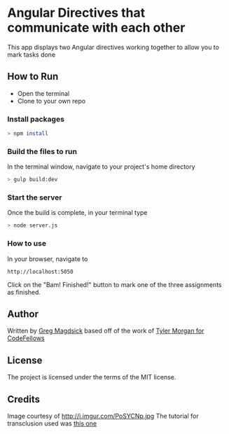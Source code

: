 # Angular Directives that communicate with each other
This app displays two Angular directives working together to allow you to mark tasks done

## How to Run
  * Open the terminal
  * Clone to your own repo

### Install packages

```bash
> npm install
```

### Build the files to run
In the terminal window, navigate to your project's home directory
```bash
> gulp build:dev
```

### Start the server
Once the build is complete, in your terminal type
```bash
> node server.js
```

### How to use
In your browser, navigate to
```
http://localhost:5050
```

Click on the "Bam! Finished!" button to mark one of the three assignments as finished.

## Author

Written by
[Greg Magdsick](https://github.com/gregmagdsick) based off of the work of [Tyler Morgan for CodeFellows](https://github.com/codefellows/seattle-javascript-401d7/tree/master/week_7/may_17_testing_directives)

## License

The project is licensed under the terms of the MIT license.

## Credits
Image courtesy of http://i.imgur.com/PoSYCNp.jpg
The tutorial for transclusion used was [this one](http://teropa.info/blog/2015/06/09/transclusion.html)
